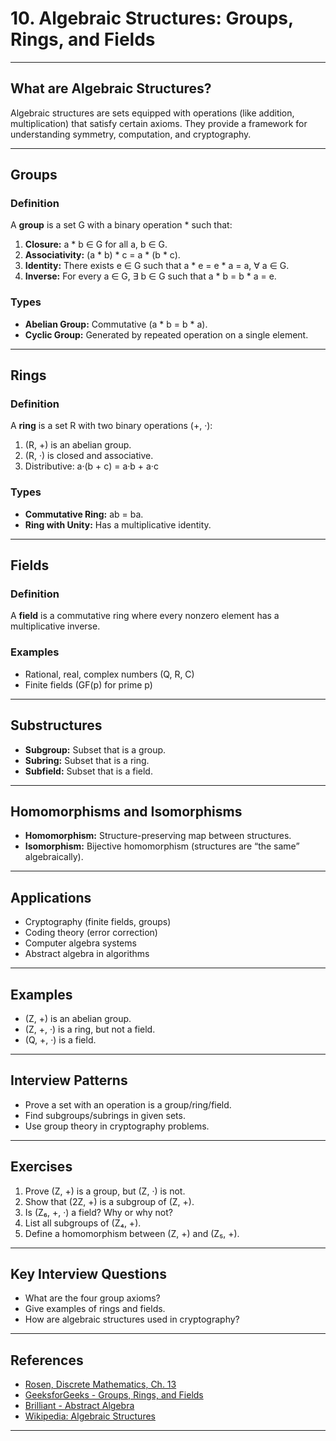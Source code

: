 # 10. Algebraic Structures: Groups, Rings, and Fields

---

## What are Algebraic Structures?

Algebraic structures are sets equipped with operations (like addition, multiplication) that satisfy certain axioms. They provide a framework for understanding symmetry, computation, and cryptography.

---

## Groups

### Definition

A **group** is a set G with a binary operation * such that:

1. **Closure:** a * b ∈ G for all a, b ∈ G.
2. **Associativity:** (a * b) * c = a * (b * c).
3. **Identity:** There exists e ∈ G such that a * e = e * a = a, ∀ a ∈ G.
4. **Inverse:** For every a ∈ G, ∃ b ∈ G such that a * b = b * a = e.

### Types

- **Abelian Group:** Commutative (a * b = b * a).
- **Cyclic Group:** Generated by repeated operation on a single element.

---

## Rings

### Definition

A **ring** is a set R with two binary operations (+, ·):

1. (R, +) is an abelian group.
2. (R, ·) is closed and associative.
3. Distributive: a·(b + c) = a·b + a·c

### Types

- **Commutative Ring:** ab = ba.
- **Ring with Unity:** Has a multiplicative identity.

---

## Fields

### Definition

A **field** is a commutative ring where every nonzero element has a multiplicative inverse.

### Examples

- Rational, real, complex numbers (Q, R, C)
- Finite fields (GF(p) for prime p)

---

## Substructures

- **Subgroup:** Subset that is a group.
- **Subring:** Subset that is a ring.
- **Subfield:** Subset that is a field.

---

## Homomorphisms and Isomorphisms

- **Homomorphism:** Structure-preserving map between structures.
- **Isomorphism:** Bijective homomorphism (structures are “the same” algebraically).

---

## Applications

- Cryptography (finite fields, groups)
- Coding theory (error correction)
- Computer algebra systems
- Abstract algebra in algorithms

---

## Examples

- (Z, +) is an abelian group.
- (Z, +, ·) is a ring, but not a field.
- (Q, +, ·) is a field.

---

## Interview Patterns

- Prove a set with an operation is a group/ring/field.
- Find subgroups/subrings in given sets.
- Use group theory in cryptography problems.

---

## Exercises

1. Prove (Z, +) is a group, but (Z, ·) is not.
2. Show that (2Z, +) is a subgroup of (Z, +).
3. Is (Z₆, +, ·) a field? Why or why not?
4. List all subgroups of (Z₄, +).
5. Define a homomorphism between (Z, +) and (Z₅, +).

---

## Key Interview Questions

- What are the four group axioms?
- Give examples of rings and fields.
- How are algebraic structures used in cryptography?

---

## References

- [Rosen, Discrete Mathematics, Ch. 13](https://www.mheducation.com/highered/product/discrete-mathematics-its-applications-rosen/M9780073383095.html)
- [GeeksforGeeks - Groups, Rings, and Fields](https://www.geeksforgeeks.org/algebraic-structures-in-mathematics-groups-rings-and-fields/)
- [Brilliant - Abstract Algebra](https://brilliant.org/wiki/abstract-algebra/)
- [Wikipedia: Algebraic Structures](https://en.wikipedia.org/wiki/Algebraic_structure)

---
